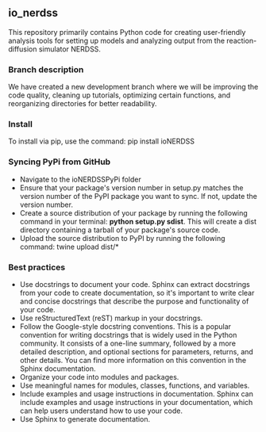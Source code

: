 ## io_nerdss
This repository primarily contains Python code for creating user-friendly analysis tools for setting up models and analyzing output from the reaction-diffusion simulator NERDSS.

### Branch description
We have created a new development branch where we will be improving the code quality, cleaning up tutorials, optimizing certain functions, and reorganizing directories for better readability.

### Install
To install via pip, use the command: 
pip install ioNERDSS

### Syncing PyPi from GitHub
- Navigate to the ioNERDSSPyPi folder
- Ensure that your package's version number in setup.py matches the version number of the PyPI package you want to sync. If not, update the version number.
- Create a source distribution of your package by running the following command in your terminal: **python setup.py sdist**. This will create a dist directory containing a tarball of your package's source code.
- Upload the source distribution to PyPI by running the following command: twine upload dist/*

### Best practices
- Use docstrings to document your code. Sphinx can extract docstrings from your code to create documentation, so it's important to write clear and concise docstrings that describe the purpose and functionality of your code.
- Use reStructuredText (reST) markup in your docstrings.
- Follow the Google-style docstring conventions. This is a popular convention for writing docstrings that is widely used in the Python community. It consists of a one-line summary, followed by a more detailed description, and optional sections for parameters, returns, and other details. You can find more information on this convention in the Sphinx documentation.
- Organize your code into modules and packages.
- Use meaningful names for modules, classes, functions, and variables.
- Include examples and usage instructions in documentation. Sphinx can include examples and usage instructions in your documentation, which can help users understand how to use your code.
- Use Sphinx to generate documentation.

